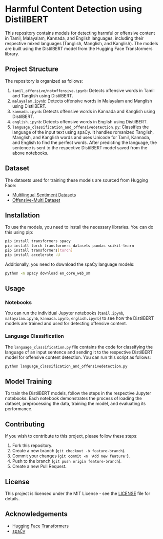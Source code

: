 # Harmful Content Detection using DistilBERT

This repository contains models for detecting harmful or offensive content in Tamil, Malayalam, Kannada, and English languages, including their respective mixed languages (Tanglish, Manglish, and Kanglish). The models are built using the DistilBERT model from the Hugging Face Transformers library.

## Project Structure

The repository is organized as follows:

1. `tamil_offensive/notoffensive.ipynb`: Detects offensive words in Tamil and Tanglish using DistilBERT.
2. `malayalam.ipynb`: Detects offensive words in Malayalam and Manglish using DistilBERT.
3. `kannada.ipynb`: Detects offensive words in Kannada and Kanglish using DistilBERT.
4. `english.ipynb`: Detects offensive words in English using DistilBERT.
5. `language_classification_and_offensivedetection.py`: Classifies the language of the input text using spaCy. It handles romanized Tanglish, Manglish, and Kanglish words and uses Unicode for Tamil, Kannada, and English to find the perfect words. After predicting the language, the sentence is sent to the respective DistilBERT model saved from the above notebooks.

## Dataset

The datasets used for training these models are sourced from Hugging Face:

- [Multilingual Sentiment Datasets](https://github.com/tyqiangz/multilingual-sentiment-datasets?tab=readme-ov-file)
- [Offensive-Multi Dataset](https://huggingface.co/datasets/valurank/offensive-multi)

## Installation

To use the models, you need to install the necessary libraries. You can do this using pip:

```bash
pip install transformers spacy
pip install torch transformers datasets pandas scikit-learn
pip install transformers[torch]
pip install accelerate -U
```

Additionally, you need to download the spaCy language models:

```bash
python -m spacy download en_core_web_sm

```

## Usage

### Notebooks

You can run the individual Jupyter notebooks (`tamil.ipynb`, `malayalam.ipynb`, `kannada.ipynb`, `english.ipynb`) to see how the DistilBERT models are trained and used for detecting offensive content.

### Language Classification

The `language_classification.py` file contains the code for classifying the language of an input sentence and sending it to the respective DistilBERT model for offensive content detection. You can run this script as follows:

```bash
python language_classification_and_offensivedetection.py
```

## Model Training

To train the DistilBERT models, follow the steps in the respective Jupyter notebooks. Each notebook demonstrates the process of loading the dataset, preprocessing the data, training the model, and evaluating its performance.

## Contributing

If you wish to contribute to this project, please follow these steps:

1. Fork this repository.
2. Create a new branch (`git checkout -b feature-branch`).
3. Commit your changes (`git commit -m 'Add new feature'`).
4. Push to the branch (`git push origin feature-branch`).
5. Create a new Pull Request.

## License

This project is licensed under the MIT License - see the [LICENSE](LICENSE) file for details.

## Acknowledgements

- [Hugging Face Transformers](https://github.com/huggingface/transformers)
- [spaCy](https://github.com/explosion/spaCy)

